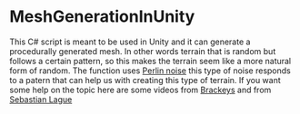 # MeshGenerationInUnity
This C# script is meant to be used in Unity and it can generate a procedurally generated mesh. In other words terrain that is random but follows a certain pattern, so this makes the terrain seem like a more natural form of random. The function uses [Perlin noise](https://en.wikipedia.org/wiki/Perlin_noise#:~:text=Perlin%20noise%20is%20a%20type,1985%20called%20An%20image%20Synthesizer) this type of noise responds to a patern that can help us with creating this type of terrain. If you want some help on the topic here are some videos from [Brackeys](https://www.youtube.com/watch?v=bG0uEXV6aHQ) and from [Sebastian Lague](https://youtube.com/watch?v=wbpMiKiSKm8)
